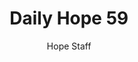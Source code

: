 ---
image: /assets/img/daily-hope-default-artwork.png
title: Daily Hope 59
number: 59
categories:
  - Daily Hope
author: Hope Staff
notes: Daily Hope 59
embed: >-
  <iframe style="border-radius:12px" src="https://open.spotify.com/embed/episode/5DEpopHJtSA38nyAqmFf7x?utm_source=generator" width="100%" height="152" frameBorder="0" allowfullscreen="" allow="autoplay; clipboard-write; encrypted-media; fullscreen; picture-in-picture" loading="lazy"></iframe>
---